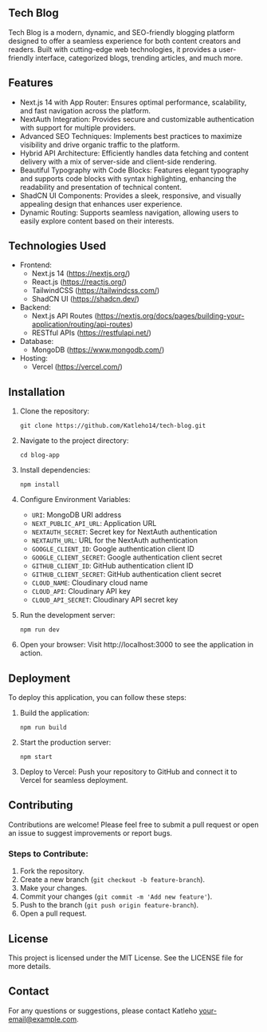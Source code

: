 Tech Blog
-------------

Tech Blog is a modern, dynamic, and SEO-friendly blogging platform designed to offer a seamless experience for both content creators and readers. Built with cutting-edge web technologies, it provides a user-friendly interface, categorized blogs, trending articles, and much more.

Features
--------

-   Next.js 14 with App Router: Ensures optimal performance, scalability, and fast navigation across the platform.
-   NextAuth Integration: Provides secure and customizable authentication with support for multiple providers.
-   Advanced SEO Techniques: Implements best practices to maximize visibility and drive organic traffic to the platform.
-   Hybrid API Architecture: Efficiently handles data fetching and content delivery with a mix of server-side and client-side rendering.
-   Beautiful Typography with Code Blocks: Features elegant typography and supports code blocks with syntax highlighting, enhancing the readability and presentation of technical content.
-   ShadCN UI Components: Provides a sleek, responsive, and visually appealing design that enhances user experience.
-   Dynamic Routing: Supports seamless navigation, allowing users to easily explore content based on their interests.

Technologies Used
-----------------

-   Frontend:
    -   Next.js 14 (<https://nextjs.org/>)
    -   React.js (<https://reactjs.org/>)
    -   TailwindCSS (<https://tailwindcss.com/>)
    -   ShadCN UI (<https://shadcn.dev/>)
-   Backend:
    -   Next.js API Routes (<https://nextjs.org/docs/pages/building-your-application/routing/api-routes>)
    -   RESTful APIs (<https://restfulapi.net/>)
-   Database:
    -   MongoDB (<https://www.mongodb.com/>)
-   Hosting:
    -   Vercel (<https://vercel.com/>)

Installation
------------

1.  Clone the repository:

    `git clone https://github.com/Katleho14/tech-blog.git`

2.  Navigate to the project directory:

    `cd blog-app`

3.  Install dependencies:

    `npm install`

4. Configure Environment Variables:

    - `URI`: MongoDB URI address
    - `NEXT_PUBLIC_API_URL`: Application URL
    - `NEXTAUTH_SECRET`: Secret key for NextAuth authentication
    - `NEXTAUTH_URL`: URL for the NextAuth authentication
    - `GOOGLE_CLIENT_ID`: Google authentication client ID
    - `GOOGLE_CLIENT_SECRET`: Google authentication client secret
    - `GITHUB_CLIENT_ID`: GitHub authentication client ID
    - `GITHUB_CLIENT_SECRET`: GitHub authentication client secret
    - `CLOUD_NAME`: Cloudinary cloud name
    - `CLOUD_API`: Cloudinary API key
    - `CLOUD_API_SECRET`: Cloudinary API secret key

5.  Run the development server:

    `npm run dev`

6.  Open your browser: Visit http://localhost:3000 to see the application in action.

Deployment
----------

To deploy this application, you can follow these steps:

1.  Build the application:

    `npm run build`

2.  Start the production server:

    `npm start`

3.  Deploy to Vercel: Push your repository to GitHub and connect it to Vercel for seamless deployment.

Contributing
------------

Contributions are welcome! Please feel free to submit a pull request or open an issue to suggest improvements or report bugs.

### Steps to Contribute:

1.  Fork the repository.
2.  Create a new branch (`git checkout -b feature-branch`).
3.  Make your changes.
4.  Commit your changes (`git commit -m 'Add new feature'`).
5.  Push to the branch (`git push origin feature-branch`).
6.  Open a pull request.

License
-------

This project is licensed under the MIT License. See the LICENSE file for more details.

Contact
-------

For any questions or suggestions, please contact Katleho <your-email@example.com>.
